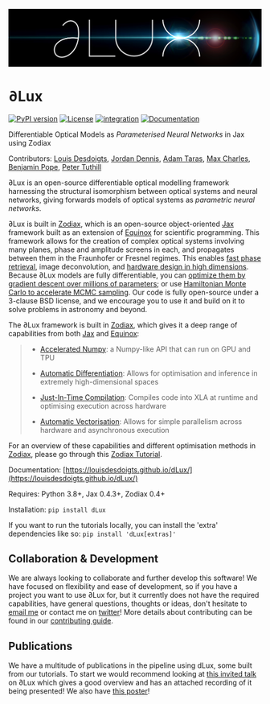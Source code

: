 ![alt text](assets/logo.jpg?raw=true)

# ∂Lux

[![PyPI version](https://badge.fury.io/py/dLux.svg)](https://badge.fury.io/py/dLux)
[![License](https://img.shields.io/badge/License-BSD%203--Clause-blue.svg)](https://opensource.org/licenses/BSD-3-Clause)
[![integration](https://github.com/LouisDesdoigts/dLux/actions/workflows/tests.yml/badge.svg)](https://github.com/LouisDesdoigts/dLux/actions/workflows/tests.yml)
[![Documentation](https://github.com/LouisDesdoigts/dLux/actions/workflows/documentation.yml/badge.svg)](https://louisdesdoigts.github.io/dLux/)

Differentiable Optical Models as _Parameterised Neural Networks_ in Jax using Zodiax

Contributors: [Louis Desdoigts](https://github.com/LouisDesdoigts), [Jordan Dennis](https://github.com/Jordan-Dennis), [Adam Taras](https://github.com/ataras2), [Max Charles](https://github.com/maxecharles), [Benjamin Pope](https://github.com/benjaminpope), [Peter Tuthill](https://github.com/ptuthill)

∂Lux is an open-source differentiable optical modelling framework harnessing the structural isomorphism between optical systems and neural networks, giving forwards models of optical systems as _parametric neural networks_.

∂Lux is built in [Zodiax](https://github.com/LouisDesdoigts/zodiax), which is an open-source object-oriented [Jax](https://github.com/google/jax) framework built as an extension of [Equinox](https://github.com/patrick-kidger/equinox) for scientific programming. This framework allows for the creation of complex optical systems involving many planes, phase and amplitude screens in each, and propagates between them in the Fraunhofer or Fresnel regimes. This enables [fast phase retrieval](https://louisdesdoigts.github.io/dLux/notebooks/phase_retrieval_demo/), image deconvolution, and [hardware design in high dimensions](https://louisdesdoigts.github.io/dLux/notebooks/designing_a_mask/). Because ∂Lux models are fully differentiable, you can [optimize them by gradient descent over millions of parameters](https://louisdesdoigts.github.io/dLux/notebooks/flatfield_calibration/); or use [Hamiltonian Monte Carlo to accelerate MCMC sampling](https://louisdesdoigts.github.io/dLux/notebooks/HMC/). Our code is fully open-source under a 3-clause BSD license, and we encourage you to use it and build on it to solve problems in astronomy and beyond.

The ∂Lux framework is built in [Zodiax](https://github.com/LouisDesdoigts/zodiax), which gives it a deep range of capabilities from both [Jax](https://github.com/google/jax) and [Equinox](https://github.com/patrick-kidger/equinox):

> - [Accelerated Numpy](https://jax.readthedocs.io/en/latest/jax-101/01-jax-basics.html): a Numpy-like API that can run on GPU and TPU
>
> - [Automatic Differentiation](https://jax.readthedocs.io/en/latest/jax-101/04-advanced-autodiff.html): Allows for optimisation and inference in extremely high-dimensional spaces
>
> - [Just-In-Time Compilation](https://jax.readthedocs.io/en/latest/jax-101/02-jitting.html): Compiles code into XLA at runtime and optimising execution across hardware
>
> - [Automatic Vectorisation](https://jax.readthedocs.io/en/latest/jax-101/03-vectorization.html): Allows for simple parallelism across hardware and asynchronous execution
>
<!-- > - [Path-Based Pytree Interface](usage.md): Path based indexing allows for easy interfacing with large and highly nested physical models -->

For an overview of these capabilities and different optimisation methods in [Zodiax](https://github.com/LouisDesdoigts/zodiax), please go through this [Zodiax Tutorial](https://louisdesdoigts.github.io/zodiax/docs/usage/).

Documentation: [https://louisdesdoigts.github.io/dLux/](https://louisdesdoigts.github.io/dLux/)

Requires: Python 3.8+, Jax 0.4.3+, Zodiax 0.4+

Installation: ```pip install dLux```

If you want to run the tutorials locally, you can install the 'extra' dependencies like so: ```pip install 'dLux[extras]'```

## Collaboration & Development

We are always looking to collaborate and further develop this software! We have focused on flexibility and ease of development, so if you have a project you want to use ∂Lux for, but it currently does not have the required capabilities, have general questions, thoughts or ideas, don't hesitate to [email me](mailto:louis.desdoigts@sydney.edu.au) or contact me on [twitter](https://twitter.com/gradientrider)! More details about contributing can be found in our [contributing guide](CONTRIBUTING.md).

## Publications

We have a multitude of publications in the pipeline using dLux, some built from our tutorials. To start we would recommend looking at [this invited talk](https://louisdesdoigts.github.io/diff_optics/#/0/3) on ∂Lux which gives a good overview and has an attached recording of it being presented! We also have [this poster](https://spie.org/astronomical-telescopes-instrumentation/presentation/Optical-design-analysis-and-calibration-using-Lux/12180-160)!
